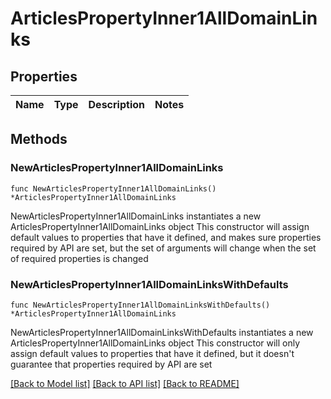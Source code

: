 # ArticlesPropertyInner1AllDomainLinks

## Properties

Name | Type | Description | Notes
------------ | ------------- | ------------- | -------------

## Methods

### NewArticlesPropertyInner1AllDomainLinks

`func NewArticlesPropertyInner1AllDomainLinks() *ArticlesPropertyInner1AllDomainLinks`

NewArticlesPropertyInner1AllDomainLinks instantiates a new ArticlesPropertyInner1AllDomainLinks object
This constructor will assign default values to properties that have it defined,
and makes sure properties required by API are set, but the set of arguments
will change when the set of required properties is changed

### NewArticlesPropertyInner1AllDomainLinksWithDefaults

`func NewArticlesPropertyInner1AllDomainLinksWithDefaults() *ArticlesPropertyInner1AllDomainLinks`

NewArticlesPropertyInner1AllDomainLinksWithDefaults instantiates a new ArticlesPropertyInner1AllDomainLinks object
This constructor will only assign default values to properties that have it defined,
but it doesn't guarantee that properties required by API are set


[[Back to Model list]](../README.md#documentation-for-models) [[Back to API list]](../README.md#documentation-for-api-endpoints) [[Back to README]](../README.md)


